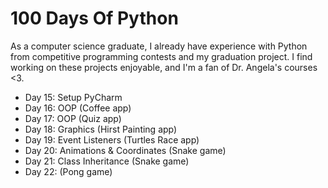 # 100 Days Of Python

As a computer science graduate, I already have experience with Python from competitive programming contests and my graduation project. I find working on these projects enjoyable, and I'm a fan of Dr. Angela's courses <3.

- Day 15: Setup PyCharm 
- Day 16: OOP (Coffee app)
- Day 17: OOP (Quiz app)
- Day 18: Graphics (Hirst Painting app)
- Day 19: Event Listeners (Turtles Race app)
- Day 20: Animations & Coordinates (Snake game)
- Day 21: Class Inheritance (Snake game)
- Day 22: (Pong game)
